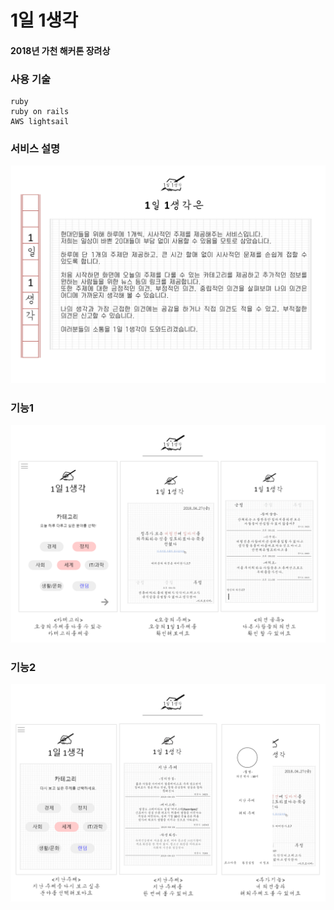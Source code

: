 # 1일 1생각
#### 2018년 가천 해커톤 장려상

### 사용 기술
```
ruby
ruby on rails
AWS lightsail
```

### 서비스 설명
![screenshot_20171221-151714](https://github.com/MunSeoHee/1day1think/blob/master/info1.png?raw=true)


### 기능1
![screenshot_20171221-151714](https://github.com/MunSeoHee/1day1think/blob/master/info2.png?raw=true)

### 기능2
![screenshot_20171221-151714](https://github.com/MunSeoHee/1day1think/blob/master/info3.png?raw=true)
